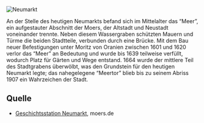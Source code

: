 ![Neumarkt](./images/moers-gs/p13.1.jpg)

An der Stelle des heutigen Neumarkts befand sich im Mittelalter das “Meer”, ein aufgestauter Abschnitt der Moers, der Altstadt und Neustadt voneinander trennte. Neben diesem Wassergraben schützten Mauern und Türme die beiden Stadtteile, verbunden durch eine Brücke. Mit dem Bau neuer Befestigungen unter Moritz von Oranien zwischen 1601 und 1620 verlor das “Meer” an Bedeutung und wurde bis 1639 teilweise verfüllt, wodurch Platz für Gärten und Wege entstand. 1664 wurde der mittlere Teil des Stadtgrabens überwölbt, was den Grundstein für den heutigen Neumarkt legte; das nahegelegene “Meertor” blieb bis zu seinem Abriss 1907 ein Wahrzeichen der Stadt.

Quelle
------

* [Geschichtsstation Neumarkt], moers.de

[Geschichtsstation Neumarkt]: https://www.moers.de/leben-moers/geschichtsstation/geschichtsstation-13-neumarkt